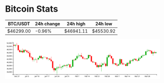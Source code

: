 # Bitcoin Stats

BTC/USDT|24h change|24h high|24h low|
|---|---|---|---|
|$46299.00|-0.96%|$46941.11|$45530.92|

<img src="./chart.svg">
